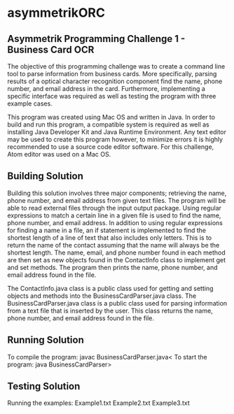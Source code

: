 # asymmetrikORC
## Asymmetrik Programming Challenge 1 - Business Card OCR

The objective of this programming challenge was to create a command line tool to parse information from business cards.
More specifically, parsing results of a optical character recognition component find the name, phone number, and email address in the card.
Furthermore, implementing a specific interface was required as well as testing the program with three example cases.

This program was created using Mac OS and written in Java. In order to build and run this program, a compatible system is required as well as installing Java Developer Kit and Java Runtime Environment.
Any text editor may be used to create this program however, to minimize errors it is highly recommended to use a source code editor software.
For this challenge, Atom editor was used on a Mac OS.

## Building Solution 
Building this solution involves three major components; retrieving the name, phone number, and email address from given text files.
The program will be able to read external files through the input output package.
Using regular expressions to match a certain line in a given file is used to find the name, phone number, and email address.
In addition to using regular expressions for finding a name in a file, an if statement is implemented to find the shortest length of a line of text that also includes only letters.
This is to return the name of the contact assuming that the name will always be the shortest length.
The name, email, and phone number found in each method are then set as new objects found in the ContactInfo class to implement get and set methods.
The program then prints the name, phone number, and email address found in the file.

The ContactInfo.java class is a public class used for getting and setting objects and methods into the BusinessCardParser.java class.
The BusinessCardParser.java class is a public class used for parsing information from a text file that is inserted by the user. This class returns the name, phone number, and email address found in the file.

## Running Solution 
To compile the program:
javac BusinessCardParser.java<
To start the program:
java BusinessCardParser>
## Testing Solution
Running the examples:
Example1.txt
Example2.txt
Example3.txt
